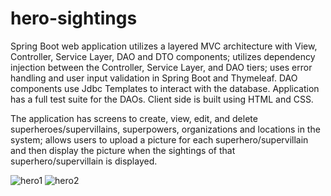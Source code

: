 # hero-sightings
Spring Boot web application utilizes a layered MVC architecture with View, Controller, Service Layer, DAO and DTO components; utilizes dependency injection between the Controller, Service Layer, and DAO tiers; uses error handling and user input validation in Spring Boot and Thymeleaf. DAO components use Jdbc Templates to interact with the database. Application has a full test suite for the DAOs. Client side is built using HTML and CSS.

The application has screens to create, view, edit, and delete superheroes/supervillains, superpowers, organizations and locations in the system; allows users to upload a picture for each superhero/supervillain and then display the picture when the sightings of that superhero/supervillain is displayed.

![hero1](https://user-images.githubusercontent.com/80607727/200667150-c680f84e-60d4-445a-9e7d-0ca720acb206.JPG)
![hero2](https://user-images.githubusercontent.com/80607727/200667662-2de8a4eb-2aca-46be-a9b5-dabb2c2721c4.JPG)

